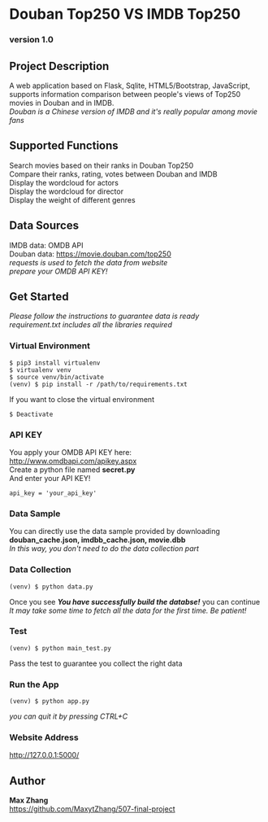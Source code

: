 # Douban Top250 VS IMDB Top250
### version 1.0

## Project Description
A web application based on Flask, Sqlite, HTML5/Bootstrap, JavaScript, supports
information comparison between people's views of Top250 movies in Douban and in IMDB.<br>
*Douban is a Chinese version of IMDB and it's really popular among movie fans<br>*

## Supported Functions
Search movies based on their ranks in Douban Top250<br>
Compare their ranks, rating, votes between Douban and IMDB<br>
Display the wordcloud for actors<br>
Display the wordcloud for director<br>
Display the weight of different genres<br>

## Data Sources
IMDB data: OMDB API<br>
Douban data: https://movie.douban.com/top250<br>
*requests is used to fetch the data from website<br>*
*prepare your OMDB API KEY!*

## Get Started
*Please follow the instructions to guarantee data is ready<br>*
*requirement.txt includes all the libraries required<br>*

### Virtual Environment

```
$ pip3 install virtualenv
$ virtualenv venv
$ source venv/bin/activate
(venv) $ pip install -r /path/to/requirements.txt 
```
If you want to close the virtual environment<br>
```
$ Deactivate
```

### API KEY
You apply your OMDB API KEY here:<br>
http://www.omdbapi.com/apikey.aspx<br>
Create a python file named **secret.py**<br>
And enter your API KEY!
```
api_key = 'your_api_key'
``` 

### Data Sample
You can directly use the data sample provided by downloading **douban_cache.json, imdbb_cache.json, movie.dbb**<br>
*In this way, you don't need to do the data collection part*

### Data Collection
```
(venv) $ python data.py
```
Once you see ***You have successfully build the databse!*** you can continue<br>
*It may take some time to fetch all the data for the first time. Be patient!*


### Test
```
(venv) $ python main_test.py
```
Pass the test to guarantee you collect the right data

### Run the App
```
(venv) $ python app.py
```
*you can quit it by pressing CTRL+C*

### Website Address
http://127.0.0.1:5000/<br>

## Author
**Max Zhang**<br>
https://github.com/MaxytZhang/507-final-project